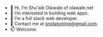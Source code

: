 - 👋 Hi, I’m Shu'aib Olawale of olawale.net
- 👀 I’m interested in building web apps.
- 🌱 I’m a full stack web developer.
- 💞️ Contact me at snotatonline@gmail.com.
- 📫 Welcome.

<!---
Snotat/Snotat is a ✨ special ✨ repository because its `README.md` (this file) appears on your GitHub profile.
You can click the Preview link to take a look at your changes.
--->
